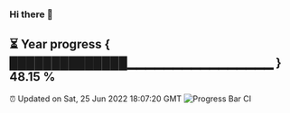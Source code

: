 ### Hi there 👋
⏳ Year progress { ██████████████▁▁▁▁▁▁▁▁▁▁▁▁▁▁▁▁ } 48.15 %
---
⏰ Updated on Sat, 25 Jun 2022 18:07:20 GMT
![Progress Bar CI](https://github.com/Moyi321/Moyi321/workflows/Progress%20Bar%20CI/badge.svg)
